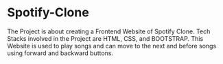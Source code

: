 # Spotify-Clone
The Project is about creating a Frontend Website of Spotify Clone.
Tech Stacks involved in the Project are HTML, CSS, and BOOTSTRAP.
This Website is used to play songs and can move to the next and before songs using forward and backward buttons.
